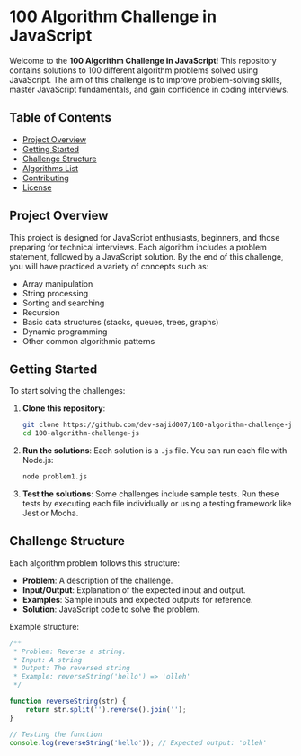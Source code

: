 # 100 Algorithm Challenge in JavaScript

Welcome to the **100 Algorithm Challenge in JavaScript**! This repository contains solutions to 100 different algorithm problems solved using JavaScript. The aim of this challenge is to improve problem-solving skills, master JavaScript fundamentals, and gain confidence in coding interviews.

## Table of Contents

- [Project Overview](#project-overview)
- [Getting Started](#getting-started)
- [Challenge Structure](#challenge-structure)
- [Algorithms List](#algorithms-list)
- [Contributing](#contributing)
- [License](#license)

## Project Overview

This project is designed for JavaScript enthusiasts, beginners, and those preparing for technical interviews. Each algorithm includes a problem statement, followed by a JavaScript solution. By the end of this challenge, you will have practiced a variety of concepts such as:

- Array manipulation
- String processing
- Sorting and searching
- Recursion
- Basic data structures (stacks, queues, trees, graphs)
- Dynamic programming
- Other common algorithmic patterns

## Getting Started

To start solving the challenges:

1. **Clone this repository**:
    ```bash
    git clone https://github.com/dev-sajid007/100-algorithm-challenge-js.git
    cd 100-algorithm-challenge-js
    ```

2. **Run the solutions**:
    Each solution is a `.js` file. You can run each file with Node.js:
    ```bash
    node problem1.js
    ```

3. **Test the solutions**:
    Some challenges include sample tests. Run these tests by executing each file individually or using a testing framework like Jest or Mocha.

## Challenge Structure

Each algorithm problem follows this structure:

- **Problem**: A description of the challenge.
- **Input/Output**: Explanation of the expected input and output.
- **Examples**: Sample inputs and expected outputs for reference.
- **Solution**: JavaScript code to solve the problem.

Example structure:

```javascript
/**
 * Problem: Reverse a string.
 * Input: A string
 * Output: The reversed string
 * Example: reverseString('hello') => 'olleh'
 */

function reverseString(str) {
    return str.split('').reverse().join('');
}

// Testing the function
console.log(reverseString('hello')); // Expected output: 'olleh'
